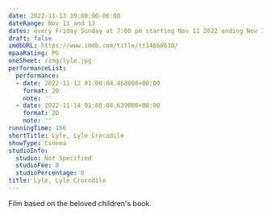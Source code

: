 ```yaml
---
date: 2022-11-13 19:00:00-06:00
dateRange: Nov 11 and 13
dates: every Friday Sunday at 7:00 pm starting Nov 11 2022 ending Nov 13 2022
draft: false
imdbURL: https://www.imdb.com/title/tt14668630/
mpaaRating: PG
oneSheet: /img/lyle.jpg
performanceList:
  performance:
  - date: 2022-11-12 01:00:04.468000+00:00
    format: 2D
    note: ''
  - date: 2022-11-14 01:00:08.639000+00:00
    format: 2D
    note: ''
runningTime: 106
shortTitle: Lyle, Lyle Crocodile
showType: Cinema
studioInfo:
  studio: Not Specified
  studioFee: 0
  studioPercentage: 0
title: Lyle, Lyle Crocodile
---
```


F﻿ilm based on the beloved children's book.